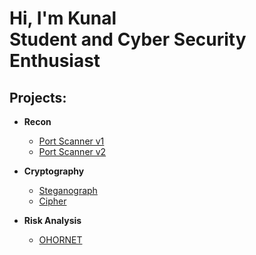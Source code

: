 <h1>Hi, I'm Kunal <br/><a>Student</a> and <a> Cyber Security Enthusiast</a></h1>

<h2>Projects:</h2>

- <b>Recon</b>
  - [Port Scanner v1](https://github.com/KunalWalavalkar/port-scanner-v1)
  - [Port Scanner v2](https://github.com/KunalWalavalkar/port-scanner-v2)

- <b>Cryptography</b>
  - [Steganograph](https://github.com/KunalWalavalkar/steganograph)
  - [Cipher](https://github.com/KunalWalavalkar/cipher)

- <b>Risk Analysis</b>
  - [OHORNET](https://github.com/KunalWalavalkar/OHORNET)



<!-- [twitter]: https://twitter.com/joshmadakor
[youtube]: https://www.youtube.com/c/joshmadakor
[instagram]: https://www.instagram.com/kunalxwalavalkar/
[linkedin]: https://linkedin.com/in/kunal-walavalkar-58528a216/
 -->
<!--
**kunalwalavalkar/kunalwalavalkar** is a ✨ _special_ ✨ repository because its `README.md` (this file) appears on your GitHub profile.

Here are some ideas to get you started:

- 🔭 I’m currently working on ...
- 🌱 I’m currently learning ...
- 👯 I’m looking to collaborate on ...
- 🤔 I’m looking for help with ...
- 💬 Ask me about ...
- 📫 How to reach me: ...
- 😄 Pronouns: ...
- ⚡ Fun fact: ...
-->
